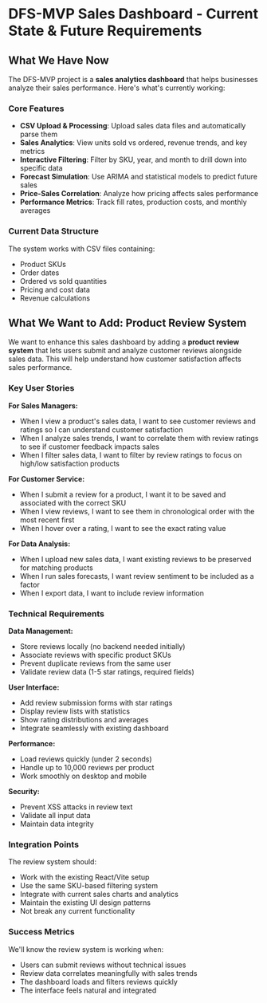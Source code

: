 # DFS-MVP Sales Dashboard - Current State & Future Requirements

## What We Have Now

The DFS-MVP project is a **sales analytics dashboard** that helps businesses analyze their sales performance. Here's what's currently working:

### Core Features
- **CSV Upload & Processing**: Upload sales data files and automatically parse them
- **Sales Analytics**: View units sold vs ordered, revenue trends, and key metrics
- **Interactive Filtering**: Filter by SKU, year, and month to drill down into specific data
- **Forecast Simulation**: Use ARIMA and statistical models to predict future sales
- **Price-Sales Correlation**: Analyze how pricing affects sales performance
- **Performance Metrics**: Track fill rates, production costs, and monthly averages

### Current Data Structure
The system works with CSV files containing:
- Product SKUs
- Order dates
- Ordered vs sold quantities
- Pricing and cost data
- Revenue calculations

## What We Want to Add: Product Review System

We want to enhance this sales dashboard by adding a **product review system** that lets users submit and analyze customer reviews alongside sales data. This will help understand how customer satisfaction affects sales performance.

### Key User Stories

**For Sales Managers:**
- When I view a product's sales data, I want to see customer reviews and ratings so I can understand customer satisfaction
- When I analyze sales trends, I want to correlate them with review ratings to see if customer feedback impacts sales
- When I filter sales data, I want to filter by review ratings to focus on high/low satisfaction products

**For Customer Service:**
- When I submit a review for a product, I want it to be saved and associated with the correct SKU
- When I view reviews, I want to see them in chronological order with the most recent first
- When I hover over a rating, I want to see the exact rating value

**For Data Analysis:**
- When I upload new sales data, I want existing reviews to be preserved for matching products
- When I run sales forecasts, I want review sentiment to be included as a factor
- When I export data, I want to include review information

### Technical Requirements

**Data Management:**
- Store reviews locally (no backend needed initially)
- Associate reviews with specific product SKUs
- Prevent duplicate reviews from the same user
- Validate review data (1-5 star ratings, required fields)

**User Interface:**
- Add review submission forms with star ratings
- Display review lists with statistics
- Show rating distributions and averages
- Integrate seamlessly with existing dashboard

**Performance:**
- Load reviews quickly (under 2 seconds)
- Handle up to 10,000 reviews per product
- Work smoothly on desktop and mobile

**Security:**
- Prevent XSS attacks in review text
- Validate all input data
- Maintain data integrity

### Integration Points

The review system should:
- Work with the existing React/Vite setup
- Use the same SKU-based filtering system
- Integrate with current sales charts and analytics
- Maintain the existing UI design patterns
- Not break any current functionality

### Success Metrics

We'll know the review system is working when:
- Users can submit reviews without technical issues
- Review data correlates meaningfully with sales trends
- The dashboard loads and filters reviews quickly
- The interface feels natural and integrated 